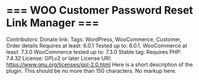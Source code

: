 # === WOO Customer Password Reset Link Manager ===

Contributors:
Donate link:
Tags: WordPress, WooCommerce, Customer, Order details
Requires at least: 6.0.1
Tested up to: 6.0.1.
WooCommerce at least: 7.3.0
WooCommerce tested up to: 7.3.0
Stable tag:
Requires PHP: 7.4.32
License: GPLv2 or later
License URI: https://www.gnu.org/licenses/gpl-2.0.html
Here is a short description of the plugin. This should be no more than 150 characters. No markup here.
